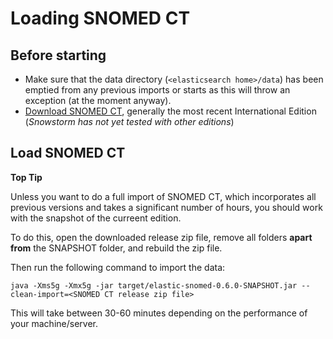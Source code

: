 # Loading SNOMED CT

## Before starting

- Make sure that the data directory (`<elasticsearch home>/data`) has been emptied from any previous imports or starts as this will throw an exception (at the moment anyway).
- [Download SNOMED CT](http://www.snomed.org/), generally the most recent International Edition (_Snowstorm has not yet tested with other editions_)

## Load SNOMED CT

**Top Tip**

Unless you want to do a full import of SNOMED CT, which incorporates all previous versions and takes a significant number of hours, you should work with the snapshot of the curreent edition.

To do this, open the downloaded release zip file, remove all folders **apart from** the SNAPSHOT folder, and rebuild the zip file.

Then run the following command to import the data:

`java -Xms5g -Xmx5g -jar target/elastic-snomed-0.6.0-SNAPSHOT.jar --clean-import=<SNOMED CT release zip file>`

This will take between 30-60 minutes depending on the performance of your machine/server.
